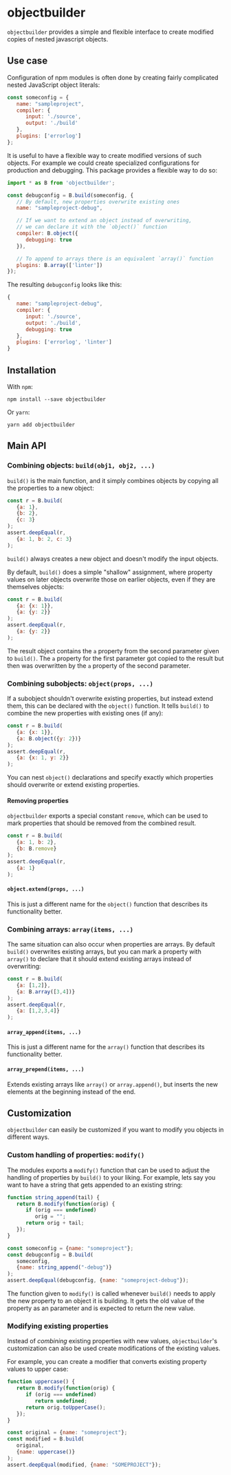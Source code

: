 # objectbuilder

`objectbuilder` provides a simple and flexible interface to create
modified copies of nested javascript objects.

## Use case

Configuration of npm modules is often done by creating fairly complicated
nested JavaScript object literals:

```javascript
const someconfig = {
   name: "sampleproject",
   compiler: {
      input: './source',
      output: './build'
   },
   plugins: ['errorlog']
};
```
It is useful to have a flexible way to create modified versions of such
objects. For example we could create specialized configurations for
production and debugging. This package provides a flexible way to do so:

```javascript
import * as B from 'objectbuilder';

const debugconfig = B.build(someconfig, {
   // By default, new properties overwrite existing ones
   name: "sampleproject-debug",

   // If we want to extend an object instead of overwriting,
   // we can declare it with the `object()` function
   compiler: B.object({
      debugging: true
   }),

   // To append to arrays there is an equivalent `array()` function
   plugins: B.array(['linter'])
});
```

The resulting `debugconfig` looks like this:

```javascript
{
   name: "sampleproject-debug",
   compiler: {
      input: './source',
      output: './build',
      debugging: true
   },
   plugins: ['errorlog', 'linter']
}
```

## Installation

With `npm`:

```shell
npm install --save objectbuilder
```

Or `yarn`:

```shell
yarn add objectbuilder
```


## Main API

### Combining objects: `build(obj1, obj2, ...)`

`build()` is the main function, and it simply combines objects by copying
all the properties to a new object:

```javascript
const r = B.build(
   {a: 1},
   {b: 2},
   {c: 3}
);
assert.deepEqual(r,
   {a: 1, b: 2, c: 3}
);
```

`build()` always creates a new object and doesn't modify the input objects.

By default, `build()` does a simple "shallow" assignment, where property values on
later objects overwrite those on earlier objects, even if they are themselves
objects:

```javascript
const r = B.build(
   {a: {x: 1}},
   {a: {y: 2}}
);
assert.deepEqual(r,
   {a: {y: 2}}
);
```

The result object contains the `a` property from the second parameter given to
`build()`. The `a` property for the first parameter got copied to the result
but then was overwritten by the `a` property of the second parameter.

### Combining subobjects: `object(props, ...)`

If a subobject shouldn't overwrite existing properties, but instead extend them,
this can be declared with the `object()` function. It tells `build()` to
combine the new properties with existing ones (if any):

```javascript
const r = B.build(
   {a: {x: 1}},
   {a: B.object({y: 2})}
);
assert.deepEqual(r,
   {a: {x: 1, y: 2}}
);
```

You can nest `object()` declarations and specify exactly which properties
should overwrite or extend existing properties.

#### Removing properties

`objectbuilder` exports a special constant `remove`, which can be used to
mark properties that should be removed from the combined result.

```javascript
const r = B.build(
   {a: 1, b: 2},
   {b: B.remove}
);
assert.deepEqual(r,
   {a: 1}
);
```


#### `object.extend(props, ...)`

This is just a different name for the `object()` function that describes
its functionality better.

### Combining arrays: `array(items, ...)`

The same situation can also occur when properties are arrays. By default
`build()` overwrites existing arrays, but you can mark a property with
`array()` to declare that it should extend existing arrays
instead of overwriting:

```javascript
const r = B.build(
   {a: [1,2]},
   {a: B.array([3,4])}
);
assert.deepEqual(r,
   {a: [1,2,3,4]}
);
```

#### `array_append(items, ...)`

This is just a different name for the `array()` function that describes
its functionality better.

#### `array_prepend(items, ...)`

Extends existing arrays like `array()` or `array.append()`, but inserts
the new elements at the beginning instead of the end.


## Customization

`objectbuilder` can easily be customized if you want to modify you objects in
different ways.

### Custom handling of properties: `modify()`

The modules exports a `modify()` function that can be used to adjust the handling
of properties by `build()` to your liking. For example, lets say you want
to have a string that gets appended to an existing string:

```javascript
function string_append(tail) {
   return B.modify(function(orig) {
      if (orig === undefined)
         orig = "";
      return orig + tail;
   });
}

const someconfig = {name: "someproject"};
const debugconfig = B.build(
   someconfig,
   {name: string_append("-debug")}
);
assert.deepEqual(debugconfig, {name: "someproject-debug"});
```

The function given to `modify()` is called whenever `build()`
needs to apply the new property to an object it is building. It gets the old
value of the property as an parameter and is expected to return the new
value.

### Modifying existing properties

Instead of *combining* existing properties with new values, `objectbuilder`'s
customization can also be used create modifications of the existing values.

For example, you can create a modifier that converts existing property values
to upper case:

```javascript
function uppercase() {
   return B.modify(function(orig) {
      if (orig === undefined)
         return undefined;
      return orig.toUpperCase();
   });
}

const original = {name: "someproject"};
const modified = B.build(
   original,
   {name: uppercase()}
);
assert.deepEqual(modified, {name: "SOMEPROJECT"});
```

